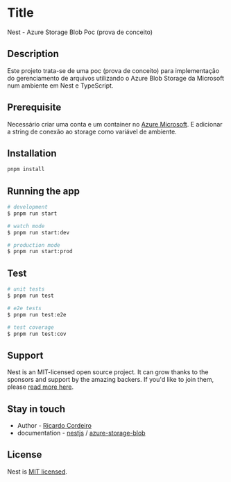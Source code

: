 # Title

Nest - Azure Storage Blob Poc (prova de conceito)

## Description

Este projeto trata-se de uma poc (prova de conceito) para implementação do gerenciamento de arquivos utilizando o Azure Blob Storage da Microsoft num ambiente em Nest e TypeScript.

## Prerequisite

Necessário criar uma conta e um container no [Azure Microsoft](https://azure.microsoft.com/en-us/free/). E adicionar a string de conexão ao storage como variável de ambiente.

## Installation

```bash
pnpm install
```

## Running the app

```bash
# development
$ pnpm run start

# watch mode
$ pnpm run start:dev

# production mode
$ pnpm run start:prod
```

## Test

```bash
# unit tests
$ pnpm run test

# e2e tests
$ pnpm run test:e2e

# test coverage
$ pnpm run test:cov
```

## Support

Nest is an MIT-licensed open source project. It can grow thanks to the sponsors and support by the amazing backers. If you'd like to join them, please [read more here](https://docs.nestjs.com/support).

## Stay in touch

- Author - [Ricardo Cordeiro](https://github.com/ricardocordeiro92)
- documentation - [nestjs](https://nestjs.com/) / [azure-storage-blob](https://learn.microsoft.com/en-us/azure/storage/blobs//)

## License

Nest is [MIT licensed](LICENSE).
